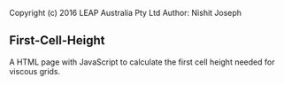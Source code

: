 Copyright (c) 2016 LEAP Australia Pty Ltd
Author: Nishit Joseph

## First-Cell-Height
A HTML page with JavaScript to calculate the first cell height needed for viscous grids.
